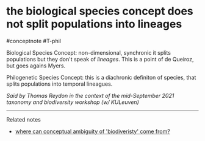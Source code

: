 # the biological species concept does not split populations into lineages
#conceptnote #T-phil 

Biological Species Concept: non-dimensional, synchronic it splits populations but they don't speak of *lineages*. This is a point of de Queiroz, but goes agains Myers. 

Philogenetic Species Concept: this is a diachronic definiton of species, that splits populations into temporal lineagues.

*Said by Thomas Reydon in the context of the mid-September 2021 taxonomy and biodiversity workshop (w/ KULeuven)*

---

Related notes
- [where can conceptual ambiguity of 'biodiveristy' come from?](where%20can%20conceptual%20ambiguity%20of%20'biodiveristy'%20come%20from?.md)

